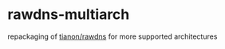 # rawdns-multiarch
repackaging of [tianon/rawdns](https://github.com/tianon/rawdns) for more supported architectures